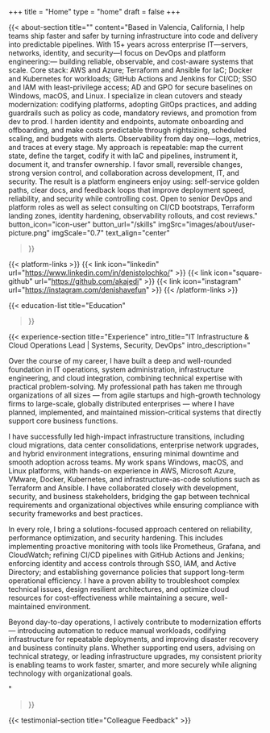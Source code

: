 +++
title =  "Home"
type = "home"
draft = false
+++



{{< about-section
    title=""
    content="Based in Valencia, California, I help teams ship faster and safer by turning infrastructure into code and delivery into predictable pipelines. With 15+ years across enterprise IT—servers, networks, identity, and security—I focus on DevOps and platform engineering:— building reliable, observable, and cost-aware systems that scale. Core stack: AWS and Azure; Terraform and Ansible for IaC; Docker and Kubernetes for workloads; GitHub Actions and Jenkins for CI/CD; SSO and IAM with least-privilege access; AD and GPO for secure baselines on Windows, macOS, and Linux. I specialize in clean cutovers and steady modernization: codifying platforms, adopting GitOps practices, and adding guardrails such as policy as code, mandatory reviews, and promotion from dev to prod. I harden identity and endpoints, automate onboarding and offboarding, and make costs predictable through rightsizing, scheduled scaling, and budgets with alerts. Observability from day one—logs, metrics, and traces at every stage. My approach is repeatable: map the current state, define the target, codify it with IaC and pipelines, instrument it, document it, and transfer ownership. I favor small, reversible changes, strong version control, and collaboration across development, IT, and security. The result is a platform engineers enjoy using: self-service golden paths, clear docs, and feedback loops that improve deployment speed, reliability, and security while controlling cost. Open to senior DevOps and platform roles as well as select consulting on CI/CD bootstraps, Terraform landing zones, identity hardening, observability rollouts, and cost reviews."
    button_icon="icon-user"
    button_url="/skills"
    imgSrc="images/about/user-picture.png"
    imgScale="0.7"
    text_align="center"
 >}}
 
{{< platform-links >}}
	{{< link icon="linkedin" url="https://www.linkedin.com/in/denistolochko/" >}}
	{{< link icon="square-github" url="https://github.com/akajedi" >}}
	{{< link icon="instagram" url="https://instagram.com/denishavefun" >}}
{{< /platform-links >}}

{{< education-list
    title="Education" 
>}}

{{< experience-section
    title="Experience"
    intro_title="IT Infrastructure & Cloud Operations Lead | Systems, Security, DevOps"
    intro_description="<p>Over the course of my career, I have built a deep and well-rounded foundation in IT operations, system administration, infrastructure engineering, and cloud integration, combining technical expertise with practical problem-solving. My professional path has taken me through organizations of all sizes — from agile startups and high-growth technology firms to large-scale, globally distributed enterprises — where I have planned, implemented, and maintained mission-critical systems that directly support core business functions.</p> <p>I have successfully led high-impact infrastructure transitions, including cloud migrations, data center consolidations, enterprise network upgrades, and hybrid environment integrations, ensuring minimal downtime and smooth adoption across teams. My work spans Windows, macOS, and Linux platforms, with hands-on experience in AWS, Microsoft Azure, VMware, Docker, Kubernetes, and infrastructure-as-code solutions such as Terraform and Ansible. I have collaborated closely with development, security, and business stakeholders, bridging the gap between technical requirements and organizational objectives while ensuring compliance with security frameworks and best practices.</p> <p>In every role, I bring a solutions-focused approach centered on reliability, performance optimization, and security hardening. This includes implementing proactive monitoring with tools like Prometheus, Grafana, and CloudWatch; refining CI/CD pipelines with GitHub Actions and Jenkins; enforcing identity and access controls through SSO, IAM, and Active Directory; and establishing governance policies that support long-term operational efficiency. I have a proven ability to troubleshoot complex technical issues, design resilient architectures, and optimize cloud resources for cost-effectiveness while maintaining a secure, well-maintained environment.</p><p> Beyond day-to-day operations, I actively contribute to modernization efforts — introducing automation to reduce manual workloads, codifying infrastructure for repeatable deployments, and improving disaster recovery and business continuity plans. Whether supporting end users, advising on technical strategy, or leading infrastructure upgrades, my consistent priority is enabling teams to work faster, smarter, and more securely while aligning technology with organizational goals.</p>"
>}}


{{< testimonial-section
    title="Colleague Feedback" >}}

